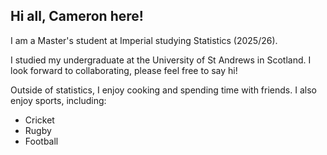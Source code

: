 ## Hi all, Cameron here!

I am a Master's student at Imperial studying Statistics (2025/26).

I studied my undergraduate at the University of St Andrews in Scotland. I look forward to collaborating, please feel free to say hi!

Outside of statistics, I enjoy cooking and spending time with friends.
I also enjoy sports, including:
- Cricket
- Rugby
- Football
